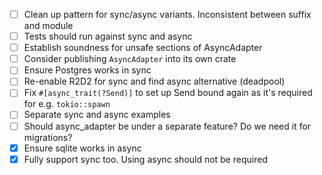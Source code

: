 * [ ] Clean up pattern for sync/async variants. Inconsistent between suffix and module
* [ ] Tests should run against sync and async
* [ ] Establish soundness for unsafe sections of AsyncAdapter
* [ ] Consider publishing `AsyncAdapter` into its own crate
* [ ] Ensure Postgres works in sync
* [ ] Re-enable R2D2 for sync and find async alternative (deadpool)
* [ ] Fix `#[async_trait(?Send)]` to set up Send bound again as it's required for e.g. `tokio::spawn`
* [ ] Separate sync and async examples
* [ ] Should async_adapter be under a separate feature? Do we need it for migrations?
* [x] Ensure sqlite works in async
* [x] Fully support sync too. Using async should not be required
